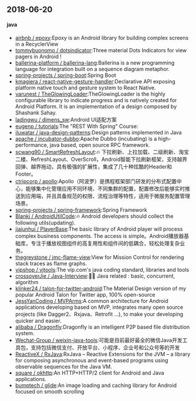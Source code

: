 ## 2018-06-20

#### java
* [airbnb / epoxy](https://github.com/airbnb/epoxy):Epoxy is an Android library for building complex screens in a RecyclerView
* [tommybuonomo / dotsindicator](https://github.com/tommybuonomo/dotsindicator):Three material Dots Indicators for view pagers in Android !
* [ballerina-platform / ballerina-lang](https://github.com/ballerina-platform/ballerina-lang):Ballerina is a new programming language for integration built on a sequence diagram metaphor.
* [spring-projects / spring-boot](https://github.com/spring-projects/spring-boot):Spring Boot
* [kmagiera / react-native-gesture-handler](https://github.com/kmagiera/react-native-gesture-handler):Declarative API exposing platform native touch and gesture system to React Native.
* [varunest / TheGlowingLoader](https://github.com/varunest/TheGlowingLoader):TheGlowingLoader is the highly configurable library to indicate progress and is natively created for Android Platform. It is an implementation of a design composed by Shashank Sahay.
* [ladingwu / dimens_sw](https://github.com/ladingwu/dimens_sw):Android UI适配方案
* [eugenp / tutorials](https://github.com/eugenp/tutorials):The "REST With Spring" Course:
* [iluwatar / java-design-patterns](https://github.com/iluwatar/java-design-patterns):Design patterns implemented in Java
* [apache / incubator-dubbo](https://github.com/apache/incubator-dubbo):Apache Dubbo (incubating) is a high-performance, java based, open source RPC framework.
* [scwang90 / SmartRefreshLayout](https://github.com/scwang90/SmartRefreshLayout):🔥 下拉刷新、上拉加载、二级刷新、淘宝二楼、RefreshLayout、OverScroll，Android智能下拉刷新框架，支持越界回弹、越界拖动，具有极强的扩展性，集成了几十种炫酷的Header和 Footer。
* [ctripcorp / apollo](https://github.com/ctripcorp/apollo):Apollo（阿波罗）是携程框架部门研发的分布式配置中心，能够集中化管理应用不同环境、不同集群的配置，配置修改后能够实时推送到应用端，并且具备规范的权限、流程治理等特性，适用于微服务配置管理场景。
* [spring-projects / spring-framework](https://github.com/spring-projects/spring-framework):Spring Framework
* [Blankj / AndroidUtilCode](https://github.com/Blankj/AndroidUtilCode):🔥 Android developers should collect the following utils(updating).
* [jiajunhui / PlayerBase](https://github.com/jiajunhui/PlayerBase):The basic library of Android player will process complex business components. The access is simple。Android播放器基础库，专注于播放视图组件的高复用性和组件间的低耦合，轻松处理复杂业务。
* [thegreystone / jmc-flame-view](https://github.com/thegreystone/jmc-flame-view):View for Mission Control for rendering stack traces as flame graphs.
* [vipshop / vjtools](https://github.com/vipshop/vjtools):The vip.com's java coding standard, libraries and tools
* [crossoverJie / Java-Interview](https://github.com/crossoverJie/Java-Interview):👨‍🎓 Java related : basic, concurrent, algorithm
* [klinker24 / talon-for-twitter-android](https://github.com/klinker24/talon-for-twitter-android):The Material Design version of my popular Android Talon for Twitter app, 100% open-source
* [JessYanCoding / MVPArms](https://github.com/JessYanCoding/MVPArms):A common architecture for Android applications developing based on MVP, integrates many open source projects (like Dagger2、Rxjava、Retrofit ...), to make your developing quicker and easier.
* [alibaba / Dragonfly](https://github.com/alibaba/Dragonfly):Dragonfly is an intelligent P2P based file distribution system.
* [Wechat-Group / weixin-java-tools](https://github.com/Wechat-Group/weixin-java-tools):可能是目前最好最全的微信Java开发工具包，支持包括微信支付、开放平台、小程序、企业号和公众号等的开发
* [ReactiveX / RxJava](https://github.com/ReactiveX/RxJava):RxJava – Reactive Extensions for the JVM – a library for composing asynchronous and event-based programs using observable sequences for the Java VM.
* [square / okhttp](https://github.com/square/okhttp):An HTTP+HTTP/2 client for Android and Java applications.
* [bumptech / glide](https://github.com/bumptech/glide):An image loading and caching library for Android focused on smooth scrolling
